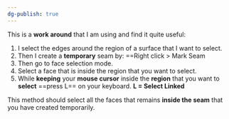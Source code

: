 ```yaml
---
dg-publish: true
---
```

This is a **work around** that I am using and find it quite useful:

1. I select the edges around the region of a surface that I want to select.
2. Then I create a **temporary** seam by:
	==Right click > Mark Seam
3. Then go to face selection mode.
4. Select a face that is inside the region that you want to select.
5. While **keeping** your **mouse cursor** inside the **region** that you want to **select** ==press L== on your keyboard. 
	**L = Select Linked** 

This method should select all the faces that remains **inside the seam** that you have created temporarily.